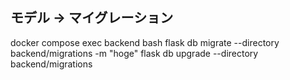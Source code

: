 ## モデル -> マイグレーション
docker compose exec backend bash
flask db migrate  --directory backend/migrations -m "hoge"
flask db upgrade  --directory backend/migrations
